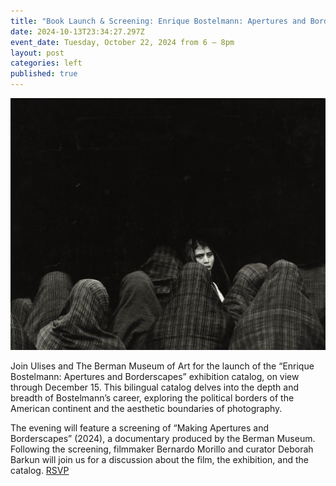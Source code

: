 ```yaml
---
title: "Book Launch & Screening: Enrique Bostelmann: Apertures and Borderscapes"
date: 2024-10-13T23:34:27.297Z
event_date: Tuesday, October 22, 2024 from 6 – 8pm
layout: post
categories: left
published: true
---
```

![](/assets/img/berman-museum_insurgentes-sur_15.5x19.25-1-.jpg)

Join Ulises and The Berman Museum of Art for the launch of the “Enrique Bostelmann: Apertures and Borderscapes” exhibition catalog, on view through December 15. This bilingual catalog delves into the depth and breadth of Bostelmann’s career, exploring the political borders of the American continent and the aesthetic boundaries of photography.

The evening will feature a screening of “Making Apertures and Borderscapes” (2024), a documentary produced by the Berman Museum. Following the screening, filmmaker Bernardo Morillo and curator Deborah Barkun will join us for a discussion about the film, the exhibition, and the catalog. [RSVP](https://www.eventbrite.com/e/book-launch-screening-enrique-bostelmann-apertures-and-borderscapes-tickets-1029025351527?aff=oddtdtcreator)